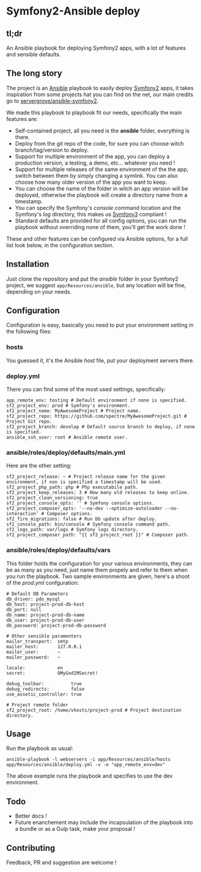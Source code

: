 Symfony2-Ansible deploy
=======================

tl;dr
-----

An Ansible playbook for deploying Symfony2 apps, with a lot of features and sensible defaults.

The long story
--------------

The project is an [Ansible](http://www.ansible.com/) playbook to easily deploy [Symfony2](http://symfony.com/) apps, it takes inspiration from some projects hat you can find on the net, our main credits go to [servergrove/ansible-symfony2](https://github.com/servergrove/ansible-symfony2).

We made this playbook to playbook fit our needs, specifically the main features are:

-	Self-contained project, all you need is the **ansible** folder, everything is there.
-	Deploy from the git repo of the code, for sure you can choose witch branch/tag/version to deploy.
-	Support for multiple environment of the app, you can deploy a production version, a testing, a demo, etc... whatever you need !
-	Support for multiple releases of the same environment of the the app, switch between them by simply changing a symlink. You can also choose how many older version of the app you want to keep.
-	You can choose the name of the folder in witch an app version will be deployed, otherwise the playbook will create a directory name from a timestamp.
-	You can specify the Symfony's *console* command location and the Symfony's *log* directory, this makes us [Symfony3](http://symfony.com/blog/symfony-3-0-the-roadmap) compliant !
-	Standard defaults are provided for all config options, you can run the playbook without overriding none of them, you'll get the work done !

These and other features can be configured via Ansible options, for a full list look below, in the configuration section.

Installation
------------

Just clone the repository and put the *ansible* folder in your Symfony2 project, we suggest `app/Resources/ansible`, but any location will be fine, depending on your needs.

Configuration
-------------

Configuration is easy, basically you need to put your environment setting in the following files:

### hosts

You guessed it, it's the Ansible *host* file, put your deployment servers there.

### deploy.yml

There you can find some of the most used settings, specifically:

```
app_remote_env: testing # Default environment if none is specified.
sf2_project_env: prod # Symfony's environment.
sf2_project_name: MyAwesomeProject # Project name.
sf2_project_repo: https://github.com/spectre/MyAwesomeProject.git # Project Git repo.
sf2_project_branch: develop # Default source branch to deploy, if none is specified.
ansible_ssh_user: root # Ansible remote user.
```

### ansible/roles/deploy/defaults/main.yml

Here are the other setting:

```
sf2_project_release: ~ # Project release name for the given environment, if non is specified a timestamp will be used.
sf2_project_php_path: php # Php executabile path.
sf2_project_keep_releases: 3 # How many old releases to keep online.
sf2_project_clean_versioning: true
sf2_project_console_opts: '' # Symfony console options.
sf2_project_composer_opts: '--no-dev --optimize-autoloader --no-interaction' # Composer options.
sf2_fire_migrations: false # Run Db update after deploy.
sf2_console_path: bin/console # Symfony console command path.
sf2_logs_path: var/logs # Symfony logs directory.
sf2_project_composer_path: "{{ sf2_project_root }}" # Composer path.
```

### ansible/roles/deploy/defaults/vars

This folder holds the configuration for your various environments, they can be as many as you need, just name them propely and refer to them when you run the playbook. Two sample environments are given, here's a shoot of the *prod.yml* confguration:

```
# Default DB Parameters
db_driver: pdo_mysql
db_host: project-prod-db-host
db_port: null
db_name: project-prod-db-name
db_user: project-prod-db-user
db_password: project-prod-db-password

# Other sensible paramenters
mailer_transport:  smtp
mailer_host:       127.0.0.1
mailer_user:       ~
mailer_password:   ~

locale:            en
secret:            OMyGodIMSecret!

debug_toolbar:          true
debug_redirects:        false
use_assetic_controller: true

# Project remote folder
sf2_project_root: /home/vhosts/project-prod # Project destination directory.
```

Usage
-----

Run the playbook as usual:

```
ansible-playbook -l webservers -i app/Resources/ansible/hosts app/Resources/ansible/deploy.yml -v -e "app_remote_env=dev"
```

The above example runs the playbook and specifies to use the dev environment.

Todo
----

- Better docs !
- Future enanchement may include the incapsulation of the playbook into a bundle or as a Gulp task,
make your proposal !

Contributing
------------
Feedback, PR and suggestion are welcome !

